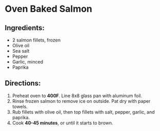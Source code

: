 # Oven Baked Salmon

## Ingredients:

- 2 salmon fillets, frozen
- Olive oil
- Sea salt
- Pepper
- Garlic, minced
- Paprika

## Directions:

1. Preheat oven to **400F**. Line 8x8 glass pan with aluminum foil.
2. Rinse frozen salmon to remove ice on outside. Pat dry with paper towels. 
3. Rub fillets with olive oil, then top fillets with salt, pepper, garlic, and paprika. 
4. Cook **40-45 minutes**, or until it starts to brown.